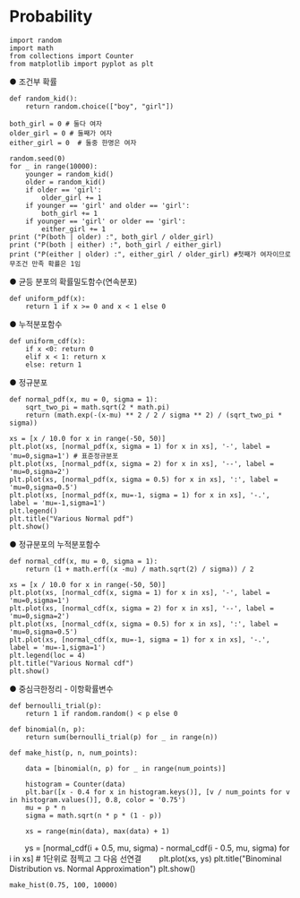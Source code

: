 # Probability

    import random
    import math
    from collections import Counter
    from matplotlib import pyplot as plt

  ● 조건부 확률

    def random_kid():
        return random.choice(["boy", "girl"])

    both_girl = 0 # 둘다 여자
    older_girl = 0 # 둘째가 여자
    either_girl = 0  # 둘중 한명은 여자

    random.seed(0)
    for _ in range(10000):
        younger = random_kid()
        older = random_kid()
        if older == 'girl':
            older_girl += 1
        if younger == 'girl' and older == 'girl':
            both_girl += 1
        if younger == 'girl' or older == 'girl':
            either_girl += 1
    print ("P(both | older) :", both_girl / older_girl)
    print ("P(both | either) :", both_girl / either_girl)
    print ("P(either | older) :", either_girl / older_girl) #첫째가 여자이므로 무조건 만족 확률은 1임

  ● 균등 분포의 확률밀도함수(연속분포)

    def uniform_pdf(x):
        return 1 if x >= 0 and x < 1 else 0

  ● 누적분포함수

    def uniform_cdf(x):
        if x <0: return 0
        elif x < 1: return x
        else: return 1

  ● 정규분포

    def normal_pdf(x, mu = 0, sigma = 1):
        sqrt_two_pi = math.sqrt(2 * math.pi)
        return (math.exp(-(x-mu) ** 2 / 2 / sigma ** 2) / (sqrt_two_pi * sigma))

    xs = [x / 10.0 for x in range(-50, 50)]
    plt.plot(xs, [normal_pdf(x, sigma = 1) for x in xs], '-', label = 'mu=0,sigma=1') # 표준정규분포
    plt.plot(xs, [normal_pdf(x, sigma = 2) for x in xs], '--', label = 'mu=0,sigma=2')
    plt.plot(xs, [normal_pdf(x, sigma = 0.5) for x in xs], ':', label = 'mu=0,sigma=0.5')
    plt.plot(xs, [normal_pdf(x, mu=-1, sigma = 1) for x in xs], '-.', label = 'mu=-1,sigma=1')
    plt.legend()
    plt.title("Various Normal pdf")
    plt.show()

  ● 정규분포의 누적분포함수

    def normal_cdf(x, mu = 0, sigma = 1):
        return (1 + math.erf((x -mu) / math.sqrt(2) / sigma)) / 2

    xs = [x / 10.0 for x in range(-50, 50)]
    plt.plot(xs, [normal_cdf(x, sigma = 1) for x in xs], '-', label = 'mu=0,sigma=1')
    plt.plot(xs, [normal_cdf(x, sigma = 2) for x in xs], '--', label = 'mu=0,sigma=2')
    plt.plot(xs, [normal_cdf(x, sigma = 0.5) for x in xs], ':', label = 'mu=0,sigma=0.5')
    plt.plot(xs, [normal_cdf(x, mu=-1, sigma = 1) for x in xs], '-.', label = 'mu=-1,sigma=1')
    plt.legend(loc = 4)
    plt.title("Various Normal cdf")
    plt.show()

  ● 중심극한정리 - 이항확률변수

    def bernoulli_trial(p):
        return 1 if random.random() < p else 0

    def binomial(n, p):
        return sum(bernoulli_trial(p) for _ in range(n))

    def make_hist(p, n, num_points):

        data = [binomial(n, p) for _ in range(num_points)]

        histogram = Counter(data)
        plt.bar([x - 0.4 for x in histogram.keys()], [v / num_points for v in histogram.values()], 0.8, color = '0.75')
        mu = p * n
        sigma = math.sqrt(n * p * (1 - p))

        xs = range(min(data), max(data) + 1)
        ys = [normal_cdf(i + 0.5, mu, sigma) - normal_cdf(i - 0.5, mu, sigma) for i in xs] # 1단위로 점찍고 그 다음 선연결
        plt.plot(xs, ys)
        plt.title("Binominal Distribution vs. Normal Approximation")
        plt.show()

    make_hist(0.75, 100, 10000)
